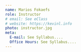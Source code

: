 ```yaml
---
name: Marios Fokaefs
role: Instructor
# email: See eClass
# website: https://kevinl.info
photo: instructor.jpg
meta:
  E-mail: See Syllabus....
  Office Hours: See Syllabus....
---
```

